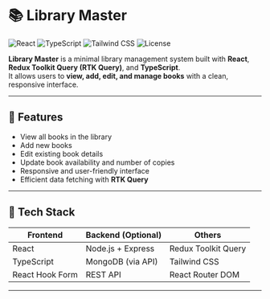 # 📚 Library Master

![React](https://img.shields.io/badge/React-17.0.2-blue)
![TypeScript](https://img.shields.io/badge/TypeScript-5.7.2-blue)
![Tailwind CSS](https://img.shields.io/badge/TailwindCSS-3.3.2-blue)
![License](https://img.shields.io/badge/License-MIT-green)

**Library Master** is a minimal library management system built with **React**, **Redux Toolkit Query (RTK Query)**, and **TypeScript**.  
It allows users to **view, add, edit, and manage books** with a clean, responsive interface.

---

## 🚀 Features

- View all books in the library
- Add new books
- Edit existing book details
- Update book availability and number of copies
- Responsive and user-friendly interface
- Efficient data fetching with **RTK Query**

---

## 📂 Tech Stack

| Frontend        | Backend (Optional)       | Others                    |
|-----------------|-------------------------|---------------------------|
| React           | Node.js + Express       | Redux Toolkit Query       |
| TypeScript      | MongoDB (via API)       | Tailwind CSS             |
| React Hook Form | REST API                | React Router DOM          |

---

